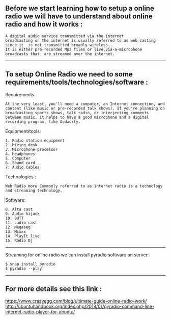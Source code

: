 ## Before we start learning how to setup a online radio we will have to understand about online radio and how it works :
```
A digital audio service transmitted via the internet 
broadcasting on the internet is usually referred to as web casting since it  is not transmitted broadly wireless .
It is either pre-recorded Mp3 files or live,via-a-microphone broadcasts that  are streamed aver the internet.
```
***
## To setup Online Radio we need to some requirements/tools/technologies/software :
Requirements
```
At the very least, you'll need a computer, an Internet connection, and content (like music or pre-recorded talk shows). If you're planning on broadcasting sports shows, talk radio, or interjecting comments between music, it helps to have a good microphone and a digital recording program, like Audacity.
```
Equipment/tools:
```
1. Radio station equipment
2. Mixing desk
3. Microphone processor
4. Headphones
5. Computer
6. Sound card
7. Audio Cables
```
Technologies :
```
Web Radio more Commonly referred to as internet radio is a technology and streaming technology.
```
Software:
```
8. Alta cast
9. Audio hijack
10. BUTT
11. Ladio cast
12. Megaseg
13. Mixxx
14. PlayIt live
15. Radio Dj
```
***
Streaming for online radio we can install pyradio software on server:
```
$ snap install pyradio
$ pyradio --play
```
***
## For more details see this link :
https://www.crazyegg.com/blog/ultimate-guide-online-radio-work/
http://ubuntuhandbook.org/index.php/2018/01/pyradio-command-line-internet-radio-player-for-ubuntu/

<!--stackedit_data:
eyJoaXN0b3J5IjpbLTk3OTE5NjY0OSwxMzY0MDI3MTY5LDY2Nj
Q2MjQ1MiwtNjk3NDk2OTE4XX0=
-->